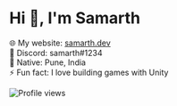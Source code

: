 # Hi 👋, I'm Samarth  

🌐 My website: [samarth.dev]([https://malisamarth.github.io/])  
💬 Discord: samarth#1234  
📍 Native: Pune, India  
⚡ Fun fact: I love building games with Unity  

![Profile views](https://komarev.com/ghpvc/?username=SamarthMali&color=blue)
